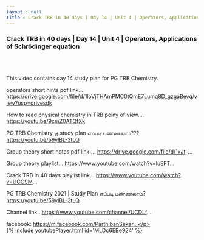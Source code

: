 ```yaml
---
layout : null
title : Crack TRB in 40 days | Day 14 | Unit 4 | Operators, Applications of Schrödinger equation
---
```

<h3>Crack TRB in 40 days | Day 14 | Unit 4 | Operators, Applications of Schrödinger equation</h3><br>
<br><p>This video contains day 14 study plan for PG TRB Chemistry. 

operators short hints pdf link...
https://drive.google.com/file/d/1loVjTHAmPMC0tQmE7Lumq8D_gzgaBevq/view?usp=drivesdk


How to read physical chemistry in TRB poiny of view....
https://youtu.be/9cmZ0ATQfXk

PG TRB Chemistry கு study plan எப்படி பண்ணலாம்??? 
https://youtu.be/59ylBL-3tLQ

Group theory short notes pdf link....
https://drive.google.com/file/d/1xJt_...

Group theory playlist...
https://www.youtube.com/watch?v=luEFT...

Crack TRB in 40 days playlist link...
https://www.youtube.com/watch?v=UCCSM...

PG TRB Chemistry 2021 | Study Plan எப்படி பண்ணலாம்?
https://youtu.be/59ylBL-3tLQ

Channel link..
https://www.youtube.com/channel/UCDLf...

facebook: https://m.facebook.com/ParthibanSekar...</p><br>
{% include youtubePlayer.html id='MLDc6EBe924' %}<br>